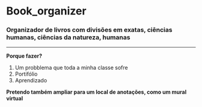 # Book_organizer
### Organizador de livros com divisões em exatas, ciências humanas, ciências da natureza, humanas
---
__Porque fazer?__
1. Um probblema que toda a minha classe sofre
2. Portifólio
3. Aprendizado

__Pretendo também ampliar para um local de anotações, como um mural virtual__
